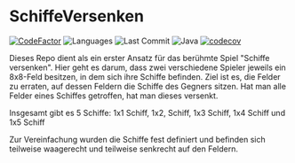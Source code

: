 # SchiffeVersenken
[![CodeFactor](https://www.codefactor.io/repository/github/honrix/SchiffeVersenken/badge?style=plastic)](https://www.codefactor.io/repository/github/honrix/SchiffeVersenken)
![Languages](https://img.shields.io/github/languages/count/Honrix/SchiffeVersenken?style=plastic)
![Last Commit](https://img.shields.io/github/last-commit/Honrix/SchiffeVersenken?style=plastic)
![Java](https://img.shields.io/github/languages/top/Honrix/SchiffeVersenken?style=plastic)
[![codecov](https://codecov.io/gh/Honrix/SchiffeVersenken/branch/master/graph/badge.svg?token=JUJU964FDC)](https://codecov.io/gh/Honrix/SchiffeVersenken)

Dieses Repo dient als ein erster Ansatz für das berühmte Spiel "Schiffe versenken". Hier geht es darum, dass zwei verschiedene Spieler jeweils ein 8x8-Feld besitzen, in dem sich ihre Schiffe befinden. Ziel ist es, die Felder zu erraten, auf dessen Feldern die Schiffe des Gegners sitzen. Hat man alle Felder eines Schiffes getroffen, hat man dieses versenkt. 

Insgesamt gibt es 5 Schiffe: 1x1 Schiff, 1x2, Schiff, 1x3 Schiff, 1x4 Schiff und 1x5 Schiff

Zur Vereinfachung wurden die Schiffe fest definiert und befinden sich teilweise waagerecht und teilweise senkrecht auf den Feldern. 
